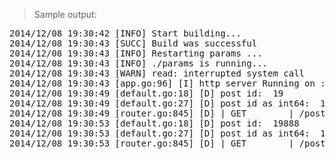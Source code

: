 > Sample output:
<pre>
2014/12/08 19:30:42 [INFO] Start building...
2014/12/08 19:30:43 [SUCC] Build was successful
2014/12/08 19:30:43 [INFO] Restarting params ...
2014/12/08 19:30:43 [INFO] ./params is running...
2014/12/08 19:30:43 [WARN] read: interrupted system call
2014/12/08 19:30:43 [app.go:96] [I] http server Running on :8080
2014/12/08 19:30:49 [default.go:18] [D] post id:  19 
2014/12/08 19:30:49 [default.go:27] [D] post id as int64:  19 
2014/12/08 19:30:49 [router.go:845] [D] | GET        | /post/19                                 | 23.281545ms      | match      | /post/:id                                | 
2014/12/08 19:30:53 [default.go:18] [D] post id:  19888 
2014/12/08 19:30:53 [default.go:27] [D] post id as int64:  19888 
2014/12/08 19:30:53 [router.go:845] [D] | GET        | /post/19888                              | 19.135182ms      | match      | /post/:id                                | 
</pre>
